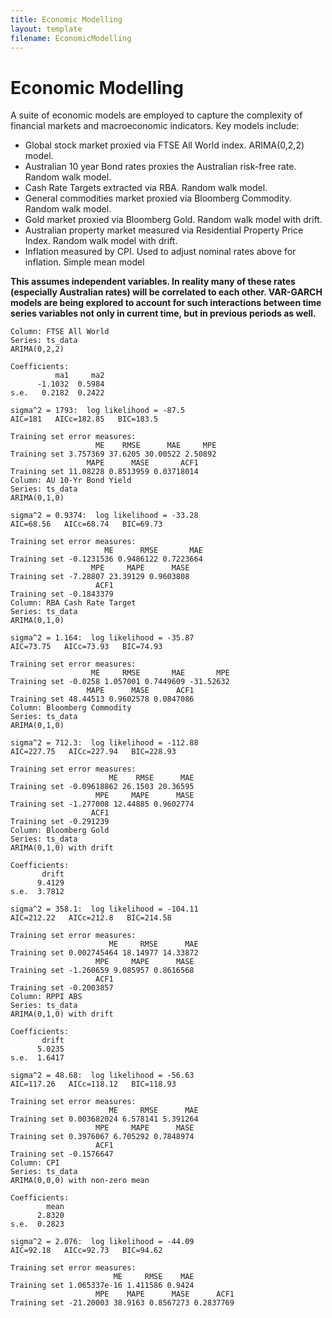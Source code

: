```yaml
---
title: Economic Modelling
layout: template
filename: EconomicModelling
--- 
```

# Economic Modelling
A suite of economic models are employed to capture the complexity of financial markets and macroeconomic indicators. Key models include:
- Global stock market proxied via FTSE All World index. ARIMA(0,2,2) model.
- Australian 10 year Bond rates proxies the Australian risk-free rate. Random walk model.
- Cash Rate Targets extracted via RBA. Random walk model.
- General commodities market proxied via Bloomberg Commodity. Random walk model.
- Gold market proxied via Bloomberg Gold. Random walk model with drift.
- Australian property market measured via Residential Property Price Index. Random walk model with drift.
- Inflation measured by CPI. Used to adjust nominal rates above for inflation. Simple mean model

**This assumes independent variables. In reality many of these rates (especially Australian rates) will be correlated to each other. VAR-GARCH models are being explored to account for such interactions between time series variables not only in current time, but in previous periods as well.**

```
Column: FTSE All World 
Series: ts_data 
ARIMA(0,2,2) 

Coefficients:
          ma1     ma2
      -1.1032  0.5984
s.e.   0.2182  0.2422

sigma^2 = 1793:  log likelihood = -87.5
AIC=181   AICc=182.85   BIC=183.5

Training set error measures:
                   ME    RMSE      MAE     MPE
Training set 3.757369 37.6205 30.00522 2.50892
                 MAPE      MASE       ACF1
Training set 11.08228 0.8513959 0.03718014
Column: AU 10-Yr Bond Yield 
Series: ts_data 
ARIMA(0,1,0) 

sigma^2 = 0.9374:  log likelihood = -33.28
AIC=68.56   AICc=68.74   BIC=69.73

Training set error measures:
                     ME      RMSE       MAE
Training set -0.1231536 0.9486122 0.7223664
                  MPE     MAPE      MASE
Training set -7.28807 23.39129 0.9603808
                   ACF1
Training set -0.1843379
Column: RBA Cash Rate Target 
Series: ts_data 
ARIMA(0,1,0) 

sigma^2 = 1.164:  log likelihood = -35.87
AIC=73.75   AICc=73.93   BIC=74.93

Training set error measures:
                  ME     RMSE       MAE       MPE
Training set -0.0258 1.057001 0.7449609 -31.52632
                 MAPE      MASE      ACF1
Training set 48.44513 0.9602578 0.0847086
Column: Bloomberg Commodity 
Series: ts_data 
ARIMA(0,1,0) 

sigma^2 = 712.3:  log likelihood = -112.88
AIC=227.75   AICc=227.94   BIC=228.93

Training set error measures:
                      ME    RMSE      MAE
Training set -0.09618862 26.1503 20.36595
                   MPE     MAPE      MASE
Training set -1.277008 12.44885 0.9602774
                  ACF1
Training set -0.291239
Column: Bloomberg Gold 
Series: ts_data 
ARIMA(0,1,0) with drift 

Coefficients:
       drift
      9.4129
s.e.  3.7812

sigma^2 = 358.1:  log likelihood = -104.11
AIC=212.22   AICc=212.8   BIC=214.58

Training set error measures:
                      ME     RMSE      MAE
Training set 0.002745464 18.14977 14.33872
                   MPE     MAPE      MASE
Training set -1.260659 9.085957 0.8616568
                   ACF1
Training set -0.2003857
Column: RPPI ABS 
Series: ts_data 
ARIMA(0,1,0) with drift 

Coefficients:
       drift
      5.0235
s.e.  1.6417

sigma^2 = 48.68:  log likelihood = -56.63
AIC=117.26   AICc=118.12   BIC=118.93

Training set error measures:
                      ME     RMSE      MAE
Training set 0.003682024 6.578141 5.391264
                   MPE     MAPE      MASE
Training set 0.3976067 6.705292 0.7848974
                   ACF1
Training set -0.1576647
Column: CPI 
Series: ts_data 
ARIMA(0,0,0) with non-zero mean 

Coefficients:
        mean
      2.8320
s.e.  0.2823

sigma^2 = 2.076:  log likelihood = -44.09
AIC=92.18   AICc=92.73   BIC=94.62

Training set error measures:
                       ME     RMSE    MAE
Training set 1.065337e-16 1.411586 0.9424
                   MPE    MAPE      MASE      ACF1
Training set -21.20003 38.9163 0.8567273 0.2837769
```
